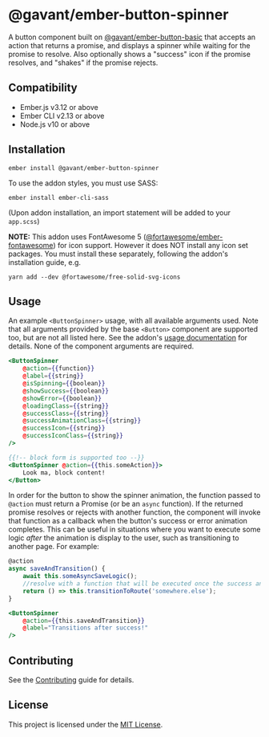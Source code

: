 @gavant/ember-button-spinner
==============================================================================

A button component built on [@gavant/ember-button-basic](https://github.com/Gavant/gavant-ember-button-basic) that accepts an action that returns a promise, and displays a spinner while waiting for the promise to resolve. Also optionally shows a "success" icon if the promise resolves, and "shakes" if the promise rejects.


Compatibility
------------------------------------------------------------------------------

* Ember.js v3.12 or above
* Ember CLI v2.13 or above
* Node.js v10 or above


Installation
------------------------------------------------------------------------------

```
ember install @gavant/ember-button-spinner
```
To use the addon styles, you must use SASS:
```
ember install ember-cli-sass
```

(Upon addon installation, an import statement will be added to your `app.scss`)

**NOTE:** This addon uses FontAwesome 5 ([@fortawesome/ember-fontawesome](https://github.com/FortAwesome/ember-fontawesome)) for icon support. However it does NOT install any icon set packages. You must install these separately, following the addon's installation guide, e.g.
```
yarn add --dev @fortawesome/free-solid-svg-icons
```

Usage
------------------------------------------------------------------------------

An example `<ButtonSpinner>` usage, with all available arguments used. Note that all arguments provided by the base `<Button>` component are supported too, but are not all listed here. See the addon's [usage documentation](https://github.com/Gavant/gavant-ember-button-basic#usage) for details. None of the component arguments are required.

```hbs
<ButtonSpinner
    @action={{function}}
    @label={{string}}
    @isSpinning={{boolean}}
    @showSuccess={{boolean}}
    @showError={{boolean}}
    @loadingClass={{string}}
    @successClass={{string}}
    @successAnimationClass={{string}}
    @successIcon={{string}}
    @successIconClass={{string}}
/>

{{!-- block form is supported too --}}
<ButtonSpinner @action={{this.someAction}}>
    Look ma, block content!
</Button>
```

In order for the button to show the spinner animation, the function passed to `@action` must return a Promise (or be an `async` function). If the returned promise resolves or rejects with another function, the component will invoke that function as a callback when the button's success or error animation completes. This can be useful in situations where you want to execute some logic _after_ the animation is display to the user, such as transitioning to another page. For example:

```js
@action
async saveAndTransition() {
    await this.someAsyncSaveLogic();
    //resolve with a function that will be executed once the success animation finishes
    return () => this.transitionToRoute('somewhere.else');
}
```

```hbs
<ButtonSpinner
    @action={{this.saveAndTransition}}
    @label="Transitions after success!"
/>
```

Contributing
------------------------------------------------------------------------------

See the [Contributing](CONTRIBUTING.md) guide for details.


License
------------------------------------------------------------------------------

This project is licensed under the [MIT License](LICENSE.md).
